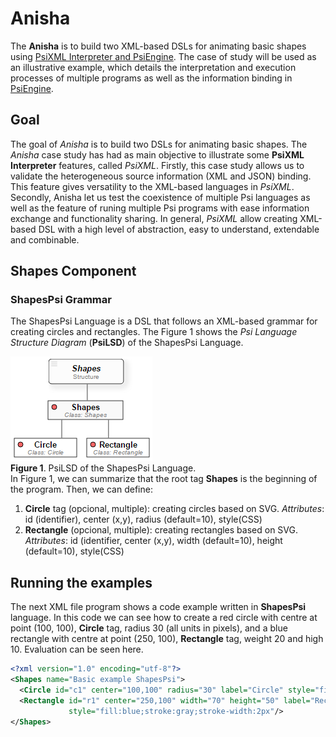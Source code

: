 # Anisha
The **Anisha** is to build two XML-based DSLs for animating basic shapes using [PsiXML Interpreter and PsiEngine](http://hilas.ii.uam.es/api). 
The case of study will be used as an illustrative example, which details the interpretation and execution 
processes of multiple programs as well as the information binding in [PsiEngine](http://hilas.ii.uam.es).

## Goal

The goal of *Anisha* is to build two DSLs for animating basic shapes. The *Anisha* case study has had as main objective to illustrate some 
**PsiXML Interpreter** features, called *PsiXML*. Firstly, this case study allows us to validate the heterogeneous source information 
(XML and JSON) binding. This feature gives versatility to the XML-based languages in *PsiXML*. Secondly, Anisha let us test the coexistence 
of multiple Psi languages as well as the feature of runing multiple Psi programs with ease information exchange and functionality sharing. 
In general, *PsiXML* allow creating XML-based DSL with a high level of abstraction, easy to understand, extendable and combinable.

## Shapes Component

### ShapesPsi Grammar
The ShapesPsi Language is a DSL that follows an XML-based grammar for creating circles and rectangles. The Figure 1 shows the *Psi Language Structure Diagram* 
(**PsiLSD**) of the ShapesPsi Language.<br>

![PsiLSD of the ShapesPsi Language](images/fig1.png)<br>
**Figure 1**. PsiLSD of the ShapesPsi Language. <br>
In Figure 1, we can summarize that the root tag **Shapes** is the beginning of the program. Then, we can define:<br>
1. **Circle** tag (opcional, multiple): creating circles based on SVG. *Attributes*: id (identifier), center (x,y), radius (default=10), style(CSS) 
2. **Rectangle** (opcional, multiple): creating rectangles based on SVG. *Attributes*: id (identifier, center (x,y), width (default=10), height (default=10), style(CSS)

## Running the examples

The next XML file program shows a code example written in **ShapesPsi** language. In this code we can see how to create a red circle with centre at point (100, 100), 
**Circle** tag, radius 30 (all units in pixels), and a blue rectangle with centre at point (250, 100), **Rectangle** tag, weight 20 and high 10. Evaluation can 
be seen here.
```xml
<?xml version="1.0" encoding="utf-8"?>
<Shapes name="Basic example ShapesPsi">
  <Circle id="c1" center="100,100" radius="30" label="Circle" style="fill:red;stroke:gray;stroke-width:2px"/>
  <Rectangle id="r1" center="250,100" width="70" height="50" label="Rectangle" 
             style="fill:blue;stroke:gray;stroke-width:2px"/>
</Shapes>
```
